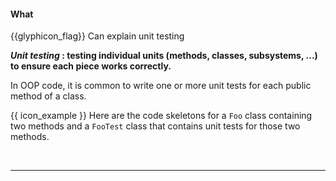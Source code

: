<div id="title">

#### What

</div>

<span id="prereqs"></span>

<span id="outcomes">{{glyphicon_flag}} Can explain unit testing</span>

<div id="body">

**_Unit testing_ : testing individual units (methods, classes, subsystems, ...) to ensure each piece works correctly.**
 
In OOP code, it is common to write one or more unit tests for each public method of a class.

<tip-box> 

{{ icon_example }} Here are the code skeletons for a `Foo` class containing two methods and a `FooTest` class that contains unit tests for those two methods.

<tabs> 
  <tab header="Java">

<include src="exampleTestCode-java.md" />
  </tab>
  <tab header="Python">

<include src="exampleTestCode-python.md" />
</tab>
</tabs><hr>
</tip-box>



</div>

<div id="extras">
  <include src="resources.md" />
</div>